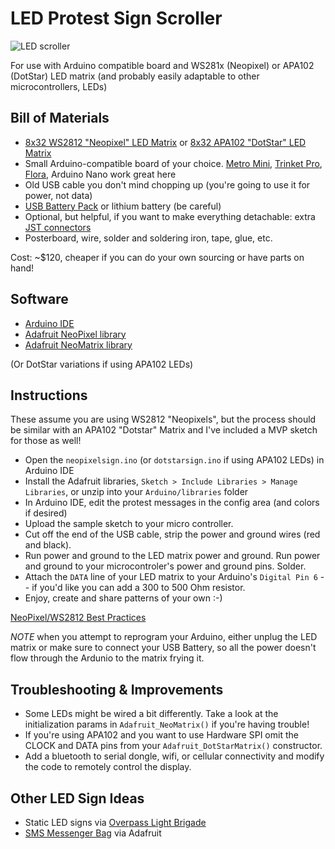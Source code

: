 LED Protest Sign Scroller
================================

![LED scroller](http://i.giphy.com/gQoLZwt0bDpok.gif)

For use with Arduino compatible board and WS281x (Neopixel) or APA102 (DotStar) LED matrix (and probably easily adaptable to other microcontrollers, LEDs)

Bill of Materials
------------

* [8x32 WS2812 "Neopixel" LED Matrix](https://www.adafruit.com/product/2294) or [8x32 APA102 "DotStar" LED Matrix](https://www.adafruit.com/product/2736)
* Small Arduino-compatible board of your choice. [Metro Mini](https://www.adafruit.com/products/2590), [Trinket Pro](https://www.adafruit.com/products/2000), [Flora](https://www.adafruit.com/product/659), Arduino Nano work great here
* Old USB cable you don't mind chopping up (you're going to use it for power, not data)
* [USB Battery Pack](https://www.adafruit.com/product/1959) or lithium battery (be careful)
* Optional, but helpful, if you want to make everything detachable: extra [JST connectors](https://www.adafruit.com/products/1663)
* Posterboard, wire, solder and soldering iron, tape, glue, etc.

Cost: ~$120, cheaper if you can do your own sourcing or have parts on hand!

Software
------------
* [Arduino IDE](https://www.arduino.cc/en/main/software)
* [Adafruit NeoPixel library](https://github.com/adafruit/Adafruit_NeoPixel)
* [Adafruit NeoMatrix library](https://github.com/adafruit/Adafruit_NeoMatrix)

(Or DotStar variations if using APA102 LEDs)

Instructions
------------
These assume you are using WS2812 "Neopixels", but the process should be similar with an APA102 "Dotstar" Matrix and I've included a MVP sketch for those as well!

* Open the `neopixelsign.ino` (or `dotstarsign.ino` if using APA102 LEDs) in Arduino IDE
* Install the Adafruit libraries, `Sketch > Include Libraries > Manage Libraries`, or unzip into your `Arduino/libraries` folder
* In Arduino IDE, edit the protest messages in the config area (and colors if desired)
* Upload the sample sketch to your micro controller. 
* Cut off the end of the USB cable, strip the power and ground wires (red and black).
* Run power and ground to the LED matrix power and ground. Run power and ground to your microcontroler's power and ground pins. Solder. 
* Attach the `DATA` line of your LED matrix to your Arduino's `Digital Pin 6` -- if you'd like you can add a 300 to 500 Ohm resistor.
* Enjoy, create and share patterns of your own :-)

[NeoPixel/WS2812 Best Practices](https://learn.adafruit.com/adafruit-neopixel-uberguide/best-practices)

*NOTE* when you attempt to reprogram your Arduino, either unplug the LED matrix or make sure to connect your USB Battery, so all the power doesn't flow through the Ardunio to the matrix frying it. 

Troubleshooting & Improvements
------------

* Some LEDs might be wired a bit differently. Take a look at the initialization params in `Adafruit_NeoMatrix()` if you're having trouble!
* If you're using APA102 and you want to use Hardware SPI omit the CLOCK and DATA pins from your `Adafruit_DotStarMatrix()` constructor.
* Add a bluetooth to serial dongle, wifi, or cellular connectivity and modify the code to remotely control the display.

Other LED Sign Ideas
------------
* Static LED signs via [Overpass Light Brigade](https://www.dailykos.com/story/2011/11/18/1037625/--Make-Diary-DIY-LED-Signs-To-Light-Up-The-Night)
* [SMS Messenger Bag](https://learn.adafruit.com/smssenger-bag) via Adafruit
